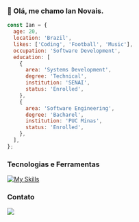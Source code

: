 ### 👋 Olá, me chamo Ian Novais.

```js
const Ian = {
  age: 20,
  location: 'Brazil',
  likes: ['Coding', 'Football', 'Music'],
  occupation: 'Software Development',
  education: [
    {
      area: 'Systems Development',
      degree: 'Technical',
      institution: 'SENAI',
      status: 'Enrolled',
    },
    {
      area: 'Software Engineering',
      degree: 'Bacharel',
      institution: 'PUC Minas',
      status: 'Enrolled',
    },
  ],
};
```

### Tecnologias e Ferramentas

[![My Skills](https://skillicons.dev/icons?i=c,cpp,js,java,php,html,css,git,mysql)]()

### Contato
<p>
  <a href="https://www.linkedin.com/in/iannovais/" target="_blank"><img src="https://img.shields.io/badge/-LinkedIn-%230077B5?style=for-the-badge&logo=linkedin&logoColor=white" target="_blank"></a>
</p>

